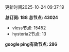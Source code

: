 更新时间2025-10-24 09:37:19

**总订阅: 188**
**总节点: 43024**
- vless节点: 15452
- hysteria2节点: 13

**google ping有效节点: 286**
